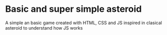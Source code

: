 # Basic and super simple asteroid
A simple an basic game created with HTML, CSS and JS inspired in clasical asteroid to understand how JS works
